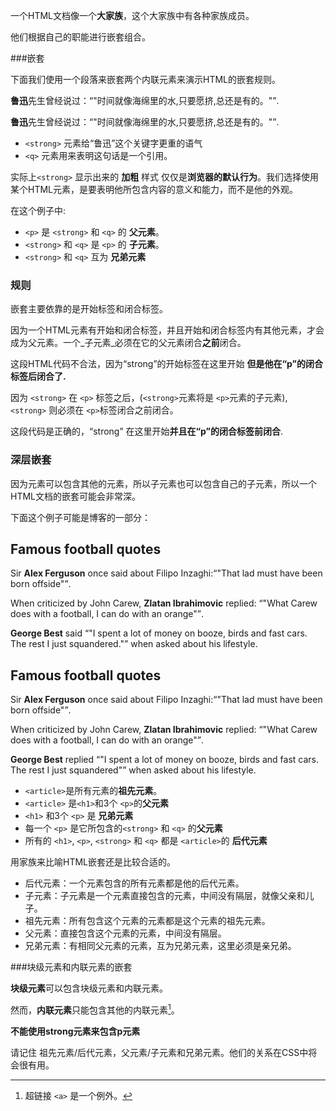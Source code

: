 一个HTML文档像一个**大家族**，这个大家族中有各种家族成员。

他们根据自己的职能进行嵌套组合。

###嵌套

下面我们使用一个段落来嵌套两个内联元素来演示HTML的嵌套规则。

<p>
   <strong>鲁迅</strong>先生曾经说过：<q>"时间就像海绵里的水,只要愿挤,总还是有的。"</q>.
</p>


<div class="result"><p>
   <strong>鲁迅</strong>先生曾经说过：<q>"时间就像海绵里的水,只要愿挤,总还是有的。"</q>.
</p></div>



* `<strong>` 元素给“鲁迅”这个关键字更重的语气
* `<q>` 元素用来表明这句话是一个引用。

实际上`<strong>` 显示出来的 **加粗** 样式 仅仅是**浏览器的默认行为**。我们选择使用某个HTML元素，是要表明他所包含内容的意义和能力，而不是他的外观。

在这个例子中:

* `<p>` 是 `<strong>` 和 `<q>` 的 **父元素**。
* `<strong>` 和 `<q>` 是  `<p>` 的 **子元素**。
* `<strong>` 和 `<q>` 互为 **兄弟元素**

### 规则

嵌套主要依靠的是开始标签和闭合标签。

因为一个HTML元素有开始和闭合标签，并且开始和闭合标签内有其他元素，才会成为父元素。一个_子元素_必须在它的父元素闭合**之前**闭合。


<!-- 这是一段不合法的代码! :-( -->
<p>
  这段HTML代码不合法，因为“strong”的开始标签在这里开始 <strong>但是他在“p”的闭合标签后闭合了.
</p></strong>


因为  `<strong>` 在 `<p>` 标签之后，(`<strong>`元素将是 `<p>`元素的子元素),  `<strong>` 则必须在 `<p>`标签闭合之前闭合。

<!-- 这是一段合法的代码 :-) -->
<p>
 这段代码是正确的，“strong” 在这里开始<strong>并且在“p”的闭合标签前闭合</strong>.
</p>


### 深层嵌套


因为元素可以包含其他的元素，所以子元素也可以包含自己的子元素，所以一个HTML文档的嵌套可能会非常深。

下面这个例子可能是博客的一部分：

<article>
  <h1>Famous football quotes</h1>
  <p>
    Sir <strong>Alex Ferguson</strong> once said about Filipo Inzaghi:<q>"That lad must have been born offside"</q>.
  </p>
  <p>
    When criticized by John Carew, <strong>Zlatan Ibrahimovic</strong> replied: <q>"What Carew does with a football, I can do with an orange"</q>.
  </p>
  <p>
    <strong>George Best</strong> said <q>"I spent a lot of money on booze, birds and fast cars. The rest I just squandered."</q> when asked about his lifestyle.
  </p>
</article>


<div class="result">
  <article>
    <h1>Famous football quotes</h1>
    <p>
      Sir <strong>Alex Ferguson</strong> once said about Filipo Inzaghi:<q>"That lad must have been born offside"</q>.
    </p>
    <p>
      When criticized by John Carew, <strong>Zlatan Ibrahimovic</strong> replied: <q>"What Carew does with a football, I can do with an orange"</q>.
    </p>
    <p>
      <strong>George Best</strong> replied <q>"I spent a lot of money on booze, birds and fast cars. The rest I just squandered"</q> when asked about his lifestyle.
    </p>
  </article>
</div>


* `<article>`是所有元素的**祖先元素**。
* `<article>` 是`<h1>`和3个 `<p>`的**父元素**
* `<h1>` 和3个 `<p>` 是 **兄弟元素**
* 每一个 `<p>` 是它所包含的`<strong>` 和 `<q>` 的**父元素**
* 所有的 `<h1>`, `<p>`, `<strong>` 和 `<q>` 都是 `<article>`的 **后代元素**

用家族来比喻HTML嵌套还是比较合适的。

* 后代元素：一个元素包含的所有元素都是他的后代元素。
* 子元素：子元素是一个元素直接包含的元素，中间没有隔层，就像父亲和儿子。
* 祖先元素：所有包含这个元素的元素都是这个元素的祖先元素。
* 父元素：直接包含这个元素的元素，中间没有隔层。
* 兄弟元素：有相同父元素的元素，互为兄弟元素，这里必须是亲兄弟。


###块级元素和内联元素的嵌套


**块级元素**可以包含块级元素和内联元素。

然而，**内联元素**只能包含其他的内联元素[^1]。

<!-- 这是一段不合法的代码! :-( -->
<strong>
  <p>不能使用strong元素来包含p元素
</strong>


请记住 祖先元素/后代元素，父元素/子元素和兄弟元素。他们的关系在CSS中将会很有用。

[^1]: 超链接 `<a>` 是一个例外。
